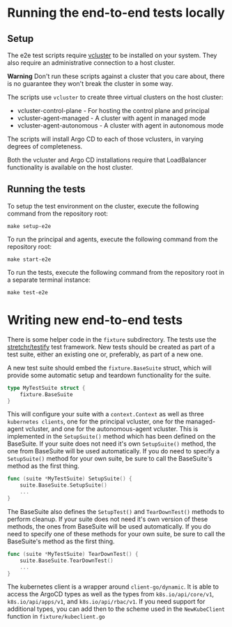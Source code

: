 # Running the end-to-end tests locally

## Setup

The e2e test scripts require [vcluster](https://github.com/loft-sh/vcluster) to be installed on your system. They also require an administrative connection to a host cluster.

**Warning** Don't run these scripts against a cluster that you care about, there is no guarantee they won't break the cluster in some way.

The scripts use `vcluster` to create three virtual clusters on the host cluster:

* vcluster-control-plane - For hosting the control plane and principal
* vcluster-agent-managed - A cluster with agent in managed mode
* vcluster-agent-autonomous - A cluster with agent in autonomous mode

The scripts will install Argo CD to each of those vclusters, in varying degrees of completeness.

Both the vcluster and Argo CD installations require that LoadBalancer functionality is available on the host cluster.

## Running the tests

To setup the test environment on the cluster, execute the following command from the repository root:

```shell
make setup-e2e
```

To run the principal and agents, execute the following command from the repository root:

```shell
make start-e2e
```

To run the tests, execute the following command from the repository root in a separate terminal instance:

```shell
make test-e2e
```

# Writing new end-to-end tests

There is some helper code in the `fixture` subdirectory. The tests use the [stretchr/testify](https://github.com/stretchr/testify) test framework. New tests should be created as part of a test suite, either an existing one or, preferably, as part of a new one.

A new test suite should embed the `fixture.BaseSuite` struct, which will provide some automatic setup and teardown functionality for the suite.

```go
type MyTestSuite struct {
	fixture.BaseSuite
}
```

This will configure your suite with a `context.Context` as well as three `kubernetes clients`, one for the principal vcluster, one for the managed-agent vcluster, and one for the autonomous-agent vcluster. This is implemented in the `SetupSuite()` method which has been defined on the BaseSuite.  If your suite does not need it's own `SetupSuite()` method, the one from BaseSuite will be used automatically. If you do need to specify a `SetupSuite()` method for your own suite, be sure to call the BaseSuite's method as the first thing.

```go
func (suite *MyTestSuite) SetupSuite() {
	suite.BaseSuite.SetupSuite()
    ...
}
```

The BaseSuite also defines the `SetupTest()` and `TearDownTest()` methods to perform cleanup. If your suite does not need it's own version of these methods, the ones from BaseSuite will be used automatically. If you do need to specify one of these methods for your own suite, be sure to call the BaseSuite's method as the first thing.

```go
func (suite *MyTestSuite) TearDownTest() {
	suite.BaseSuite.TearDownTest()
    ...
}
```

The kubernetes client is a wrapper around `client-go/dynamic`. It is able to access the ArgoCD types as well as the types from `k8s.io/api/core/v1`, `k8s.io/api/apps/v1`, and `k8s.io/api/rbac/v1`. If you need support for additional types, you can add then to the scheme used in the `NewKubeClient` function in `fixture/kubeclient.go`

